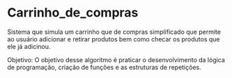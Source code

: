 # Carrinho_de_compras
Sistema que simula um carrinho que de compras simplificado que permite ao usuário adicionar e retirar produtos bem como checar
os produtos que ele já adicinou.

Objetivo:
O objetivo desse algoritmo é praticar o desenvolvimento da lógica de programação,
criação de funções e as estruturas de repetições.
